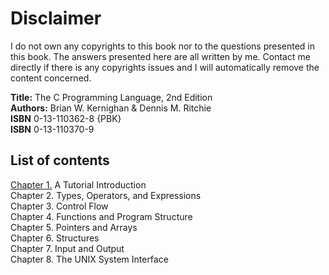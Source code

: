# Disclaimer

I do not own any copyrights to this book nor to the questions presented in this book. The answers presented here are all written by me. Contact me directly if there is any copyrights issues and I will automatically remove the content concerned.  

 **Title:**     The C Programming Language, 2nd Edition <br>
 **Authors:**   Brian W. Kernighan & Dennis M. Ritchie <br>
 **ISBN**       0-13-110362-8 {PBK} <br>
 **ISBN**       0-13-110370-9

## List of contents

[Chapter 1.](https://github.com/j0mma/Programming-languages/tree/main/C/book-answers/The%20C%20Programming%20Language/Chapter%201) A Tutorial Introduction <br>
Chapter 2. Types, Operators, and Expressions <br>
Chapter 3. Control Flow <br>
Chapter 4. Functions and Program Structure <br>
Chapter 5. Pointers and Arrays <br>
Chapter 6. Structures <br>
Chapter 7. Input and Output <br>
Chapter 8. The UNIX System Interface <br>
